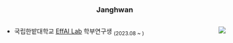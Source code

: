 <div align="center">
  
  ### Janghwan
    
  <a></a> 
  ---

</div>

<a href="https://solved.ac/wodeyuzhou"><img align="right" src="http://mazassumnida.wtf/api/v2/generate_badge?boj=wodeyuzhou&theme=dark"/></a>

- 국립한밭대학교 [EffAI Lab](https://effailab.hanbat.ac.kr) 학부연구생 <sub>(2023.08 ~ )</sub>
